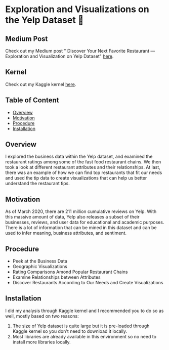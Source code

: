 # Exploration and Visualizations on the Yelp Dataset :hamburger:

## Medium Post
Check out my Medium post " Discover Your Next Favorite Restaurant — Exploration and Visualization on Yelp Dataset" [here](https://towardsdatascience.com/discover-your-next-favorite-restaurant-exploration-and-visualization-on-yelps-dataset-157d9799123c?source=friends_link&sk=d76565a7f36abf2da04e0f28c7b5c2b8).

## Kernel
Check out my Kaggle kernel [here](https://www.kaggle.com/dehaozhang/yelp-eda).

## Table of Content
  * [Overview](#overview)
  * [Motivation](#motivation)
  * [Procedure](#procedure)
  * [Installation](#installation)
  
## Overview
I explored the business data within the Yelp dataset, and examined the restaurant ratings among some of the fast food restaurant chains. We then took a look at different restaurant attributes and their relationships. At last, there was an example of how we can find top restaurants that fit our needs and used the tip data to create visualizations that can help us better understand the restaurant tips.

## Motivation
As of March 2020, there are 211 million cumulative reviews on Yelp. With this massive amount of data, Yelp also releases a subset of their businesses, reviews, and user data for educational and academic purposes. There is a lot of information that can be mined in this dataset and can be used to infer meaning, business attributes, and sentiment.

## Procedure
  * Peek at the Business Data
  * Geographic Visualizations
  * Rating Comparisons Amond Popular Restaurant Chains
  * Examine Relationships between Attributes
  * Discover Restaurants According to Our Needs and Create Visualizations
  
## Installation
I did my analysis through Kaggle kernel and I recommended you to do so as well, mostly based on two reasons:
  1. The size of Yelp dataset is quite large but it is pre-loaded through Kaggle kernel so you don't need to download it locally.
  2. Most libraries are already available in this environment so no need to install more libraries locally.
  

